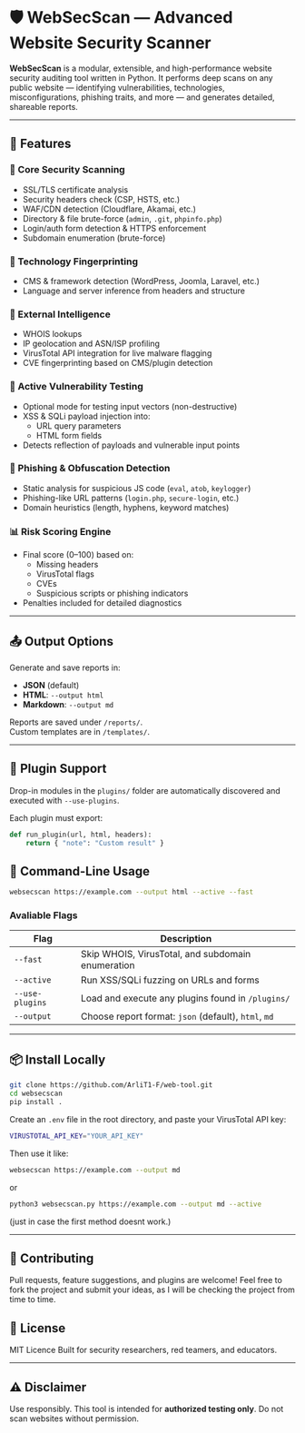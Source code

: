 # 🛡️ WebSecScan — Advanced Website Security Scanner

**WebSecScan** is a modular, extensible, and high-performance website security auditing tool written in Python. It performs deep scans on any public website — identifying vulnerabilities, technologies, misconfigurations, phishing traits, and more — and generates detailed, shareable reports.

---

## 🚀 Features

### 🔐 Core Security Scanning
- SSL/TLS certificate analysis
- Security headers check (CSP, HSTS, etc.)
- WAF/CDN detection (Cloudflare, Akamai, etc.)
- Directory & file brute-force (`admin`, `.git`, `phpinfo.php`)
- Login/auth form detection & HTTPS enforcement
- Subdomain enumeration (brute-force)

### 🧬 Technology Fingerprinting
- CMS & framework detection (WordPress, Joomla, Laravel, etc.)
- Language and server inference from headers and structure

### 📡 External Intelligence
- WHOIS lookups
- IP geolocation and ASN/ISP profiling
- VirusTotal API integration for live malware flagging
- CVE fingerprinting based on CMS/plugin detection

### 🧪 Active Vulnerability Testing
- Optional mode for testing input vectors (non-destructive)
- XSS & SQLi payload injection into:
  - URL query parameters
  - HTML form fields
- Detects reflection of payloads and vulnerable input points

### 🧠 Phishing & Obfuscation Detection
- Static analysis for suspicious JS code (`eval`, `atob`, `keylogger`)
- Phishing-like URL patterns (`login.php`, `secure-login`, etc.)
- Domain heuristics (length, hyphens, keyword matches)

### 📊 Risk Scoring Engine
- Final score (0–100) based on:
  - Missing headers
  - VirusTotal flags
  - CVEs
  - Suspicious scripts or phishing indicators
- Penalties included for detailed diagnostics

---

## 📤 Output Options

Generate and save reports in:
- **JSON** (default)
- **HTML**: `--output html`
- **Markdown**: `--output md`

Reports are saved under `/reports/`.  
Custom templates are in `/templates/`.

---

## 🧩 Plugin Support

Drop-in modules in the `plugins/` folder are automatically discovered and executed with `--use-plugins`.

Each plugin must export:
```python
def run_plugin(url, html, headers):
    return { "note": "Custom result" }
```

## 🧰 Command-Line Usage
```bash
websecscan https://example.com --output html --active --fast
```
### Avaliable Flags

| Flag             | Description                                           |
|------------------|-------------------------------------------------------|
| `--fast`         | Skip WHOIS, VirusTotal, and subdomain enumeration     |
| `--active`       | Run XSS/SQLi fuzzing on URLs and forms                |
| `--use-plugins`  | Load and execute any plugins found in `/plugins/`     |
| `--output`       | Choose report format: `json` (default), `html`, `md`  |

---
## 📦 Install Locally
```bash
git clone https://github.com/ArliT1-F/web-tool.git
cd websecscan
pip install .
```
Create an ```.env``` file in the root directory, and paste your VirusTotal API key:
```bash
VIRUSTOTAL_API_KEY="YOUR_API_KEY"
```

Then use it like:
```bash
websecscan https://example.com --output md
```
or
```bash
python3 websecscan.py https://example.com --output md --active
```
(just in case the first method doesnt work.)

---

## 🤝 Contributing
Pull requests, feature suggestions, and plugins are welcome!
Feel free to fork the project and submit your ideas, as I will be checking the project from time to time.

## 📜 License
MIT Licence
Built for security researchers, red teamers, and educators.

---

## ⚠️ Disclaimer
Use responsibly.
This tool is intended for **authorized testing only**.
Do not scan websites without permission.
